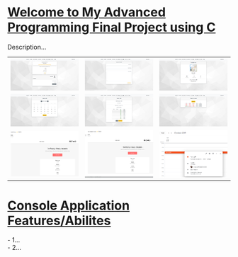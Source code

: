 

<h1><u>Welcome to My Advanced Programming Final Project using C</u></h1>
<p>
Description...
</p>
<table>
    <tr>
            <td><img src="https://github.com/natylaza89/My-Django-Queuing-Management-System/blob/master/images/main.png" alt=""></td>
            <td><img src="https://github.com/natylaza89/My-Django-Queuing-Management-System/blob/master/images/contact_us.png" alt=""></td>
            <td><img src="https://github.com/natylaza89/My-Django-Queuing-Management-System/blob/master/images/aboutus.png" alt=""></td>
    </tr>
        <tr>
            <td><img src="https://github.com/natylaza89/My-Django-Queuing-Management-System/blob/master/images/calendar_treatments.png" alt=""></td>
            <td><img src="https://github.com/natylaza89/My-Django-Queuing-Management-System/blob/master/images/day_treatment.png" alt=""></td>
            <td><img src="https://github.com/natylaza89/My-Django-Queuing-Management-System/blob/master/images/my_treatments.png" alt=""></td>
    </tr>
        <tr>
            <td><img src="https://github.com/natylaza89/My-Django-Queuing-Management-System/blob/master/images/email_cancelation_notification.png" alt=""></td>
            <td><img src="https://github.com/natylaza89/My-Django-Queuing-Management-System/blob/master/images/email_notification.png" alt=""></td>
            <td><img src="https://github.com/natylaza89/My-Django-Queuing-Management-System/blob/master/images/google_calendar.png" alt=""></td>
    </tr>
</table>

<h1><u>Console Application Features/Abilites</u></h1>
<p>
- 1... <br>
- 2... <br>

</p>




